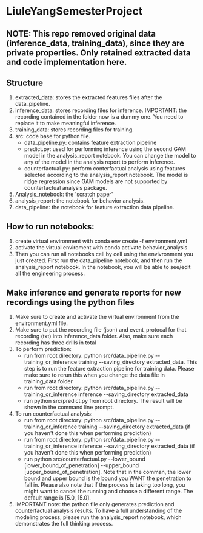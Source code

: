 # LiuleYangSemesterProject

## NOTE: This repo removed original data (inference_data, training_data), since they are private properties. Only retained extracted data and code implementation here.

## Structure

1. extracted_data: stores the extracted features files after the data_pipeline.
2. inference_data: stores recording files for inference. IMPORTANT: the recording contained in the folder now is a dummy one. You need to replace it to make meaningful inference.
3. training_data: stores recording files for training.
4. src: code base for python file. 
    - data_pipeline.py: contains feature extraction pipeline
    - predict.py: used for performing inference using the second GAM model in the analysis_report notebook. You can change the model to any of the model in the analysis report to perform inference.
    - counterfactual.py: perform conterfactual analysis using features selected according to the analysis_report notebook. The model is ridge regression since GAM models are not supported by counterfactual analysis package.
5. Analysis_notebook: the 'scratch paper'
6. analysis_report: the notebook for behavior analysis. 
7. data_pipeline: the notebook for feature extraction data pipeline.

## How to run notebooks:
1. create virtual environment with conda env create -f environment.yml
2. activate the virtual enviroment with conda activate behavior_analysis
3. Then you can run all notebooks cell by cell using the envivronment you just created. First run the data_pipeline notebook, and then run the analysis_report notebook. In the notebook, you will be able to see/edit all the engineering process.

## Make inference and generate reports for new recordings using the python files
1. Make sure to create and activate the virtual environment from the environment.yml file.
2. Make sure to put the recording file (json) and event_protocal for that recording (txt) into inference_data folder. Also, make sure each recording has three drills in total
3. To perform prediction:
    - run from root directory: python src/data_pipeline.py --training_or_inference training --saving_directory extracted_data. This step is to run the feature extraction pipeline for training data. Please make sure to rerun this when you change the data file in training_data folder
    - run from root directory: python src/data_pipeline.py --training_or_inference inference --saving_directory extracted_data
    - run python src/predict.py from root directory. The result will be shown in the command line prompt.
4. To run counterfactual analysis:
    - run from root directory: python src/data_pipeline.py --training_or_inference training --saving_directory extracted_data (if you haven't done this when performing prediction)
    - run from root directory: python src/data_pipeline.py --training_or_inference inference --saving_directory extracted_data (if you haven't done this when performing prediction)
    - run python src/counterfactual.py --lower_bound [lower_bound_of_penetration] --upper_bound [upper_bound_of_penetration]. Note that in the comman, the lower bound and upper bound is the bound you WANT the penetration to fall in. Please also note that if the process is taking too long, you might want to cancel the running and choose a different range. The default range is [5.0, 15.0].
5. IMPORTANT note: the python file only generates prediction and counterfactual analysis results. To have a full understanding of the modeling process, please run the analysis_report notebook, which demonstrates the full thinking process.
